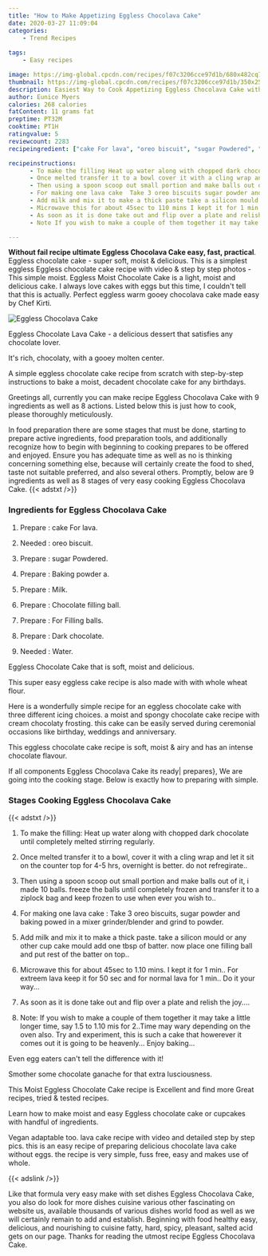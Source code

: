 ```yaml
---
title: "How to Make Appetizing Eggless Chocolava Cake"
date: 2020-03-27 11:09:04
categories:
    - Trend Recipes
    
tags:
    - Easy recipes

image: https://img-global.cpcdn.com/recipes/f07c3206cce97d1b/680x482cq70/eggless-chocolava-cake-recipe-main-photo.jpg
thumbnail: https://img-global.cpcdn.com/recipes/f07c3206cce97d1b/350x250cq70/eggless-chocolava-cake-recipe-main-photo.jpg
description: Easiest Way to Cook Appetizing Eggless Chocolava Cake with 9 ingredients and 8 stages of easy cooking.
author: Eunice Myers
calories: 268 calories
fatContent: 11 grams fat
preptime: PT32M
cooktime: PT1H
ratingvalue: 5
reviewcount: 2283
recipeingredient: ["cake For lava", "oreo biscuit", "sugar Powdered", "Baking powder a", "Milk", "Chocolate filling ball", "For Filling balls", "Dark chocolate", "Water"]

recipeinstructions: 
      - To make the filling Heat up water along with chopped dark chocolate until completely melted stirring regularly 
      - Once melted transfer it to a bowl cover it with a cling wrap and let it sit on the counter top for 45 hrs overnight is better do not refregirate 
      - Then using a spoon scoop out small portion and make balls out of it i made 10 balls freeze the balls until completely frozen and transfer it to a ziplock bag and keep frozen to use when ever you wish to 
      - For making one lava cake  Take 3 oreo biscuits sugar powder and baking powed in a mixer grinderblender and grind to powder 
      - Add milk and mix it to make a thick paste take a silicon mould or any other cup cake mould add one tbsp of batter now place one filling ball and put rest of the batter on top 
      - Microwave this for about 45sec to 110 mins I kept it for 1 min For extreem lava keep it for 50 sec and for normal lava for 1 min Do it your way 
      - As soon as it is done take out and flip over a plate and relish the joy 
      - Note If you wish to make a couple of them together it may take a little longer time say 15 to 110 mis for 2Time may wary depending on the oven also Try and experiment this is such a cake that howerever it comes out it is going to be heavenly Enjoy baking

---
```




**Without fail recipe ultimate Eggless Chocolava Cake easy, fast, practical**. Eggless chocolate cake - super soft, moist &amp; delicious. This is a simplest eggless Eggless chocolate cake recipe with video &amp; step by step photos - This simple moist. Eggless Moist Chocolate Cake is a light, moist and delicious cake. I always love cakes with eggs but this time, I couldn&#39;t tell that this is actually. Perfect eggless warm gooey chocolava cake made easy by Chef Kirti.


![Eggless Chocolava Cake](https://img-global.cpcdn.com/recipes/f07c3206cce97d1b/680x482cq70/eggless-chocolava-cake-recipe-main-photo.jpg "Eggless Chocolava Cake")



Eggless Chocolate Lava Cake - a delicious dessert that satisfies any chocolate lover.

It&#39;s rich, chocolaty, with a gooey molten center.

A simple eggless chocolate cake recipe from scratch with step-by-step instructions to bake a moist, decadent chocolate cake for any birthdays.


Greetings all, currently you can make recipe Eggless Chocolava Cake with 9 ingredients as well as 8 actions. Listed below this is just how to cook, please thoroughly meticulously.

In food preparation there are some stages that must be done, starting to prepare active ingredients, food preparation tools, and additionally recognize how to begin with beginning to cooking prepares to be offered and enjoyed. Ensure you has adequate time as well as no is thinking concerning something else, because will certainly create the food to shed, taste not suitable preferred, and also several others. Promptly, below are 9 ingredients as well as 8 stages of very easy cooking Eggless Chocolava Cake.
{{< adstxt />}}

### Ingredients for Eggless Chocolava Cake


1. Prepare  : cake For lava.

1. Needed  : oreo biscuit.

1. Prepare  : sugar Powdered.

1. Prepare  : Baking powder a.

1. Prepare  : Milk.

1. Prepare  : Chocolate filling ball.

1. Prepare  : For Filling balls.

1. Prepare  : Dark chocolate.

1. Needed  : Water.


Eggless Chocolate Cake that is soft, moist and delicious.

This super easy eggless cake recipe is also made with with whole wheat flour.

Here is a wonderfully simple recipe for an eggless chocolate cake with three different icing choices. a moist and spongy chocolate cake recipe with cream chocolaty frosting. this cake can be easily served during ceremonial occasions like birthday, weddings and anniversary.

This eggless chocolate cake recipe is soft, moist &amp; airy and has an intense chocolate flavour.


If all components Eggless Chocolava Cake its ready| prepares}, We are going into the cooking stage. Below is exactly how to preparing with simple.

### Stages Cooking Eggless Chocolava Cake

{{< adstxt />}}


1. To make the filling: Heat up water along with chopped dark chocolate until completely melted stirring regularly.



1. Once melted transfer it to a bowl, cover it with a cling wrap and let it sit on the counter top for 4-5 hrs, overnight is better. do not refregirate..



1. Then using a spoon scoop out small portion and make balls out of it, i made 10 balls. freeze the balls until completely frozen and transfer it to a ziplock bag and keep frozen to use when ever you wish to..



1. For making one lava cake : Take 3 oreo biscuits, sugar powder and baking powed in a mixer grinder/blender and grind to powder.



1. Add milk and mix it to make a thick paste. take a silicon mould or any other cup cake mould add one tbsp of batter. now place one filling ball and put rest of the batter on top..



1. Microwave this for about 45sec to 1.10 mins. I kept it for 1 min.. For extreem lava keep it for 50 sec and for normal lava for 1 min.. Do it your way...



1. As soon as it is done take out and flip over a plate and relish the joy....



1. Note: If you wish to make a couple of them together it may take a little longer time, say 1.5 to 1.10 mis for 2..Time may wary depending on the oven also. Try and experiment, this is such a cake that howerever it comes out it is going to be heavenly... Enjoy baking...




Even egg eaters can&#39;t tell the difference with it!

Smother some chocolate ganache for that extra lusciousness.

This Moist Eggless Chocolate Cake recipe is Excellent and find more Great recipes, tried &amp; tested recipes.

Learn how to make moist and easy Eggless chocolate cake or cupcakes with handful of ingredients.

Vegan adaptable too. lava cake recipe with video and detailed step by step pics. this is an easy recipe of preparing delicious chocolate lava cake without eggs. the recipe is very simple, fuss free, easy and makes use of whole.


{{< adslink />}}

Like that formula very easy make with set dishes Eggless Chocolava Cake, you also do look for more dishes cuisine various other fascinating on website us, available thousands of various dishes world food as well as we will certainly remain to add and establish. Beginning with food healthy easy, delicious, and nourishing to cuisine fatty, hard, spicy, pleasant, salted acid gets on our page. Thanks for reading the utmost recipe Eggless Chocolava Cake.
